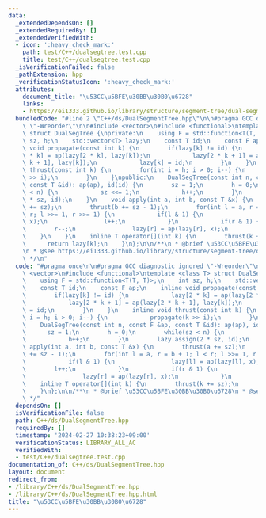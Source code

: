 ```yaml
---
data:
  _extendedDependsOn: []
  _extendedRequiredBy: []
  _extendedVerifiedWith:
  - icon: ':heavy_check_mark:'
    path: test/C++/dualsegtree.test.cpp
    title: test/C++/dualsegtree.test.cpp
  _isVerificationFailed: false
  _pathExtension: hpp
  _verificationStatusIcon: ':heavy_check_mark:'
  attributes:
    document_title: "\u53CC\u5BFE\u30BB\u30B0\u6728"
    links:
    - https://ei1333.github.io/library/structure/segment-tree/dual-segment-tree.hpp
  bundledCode: "#line 2 \"C++/ds/DualSegmentTree.hpp\"\n\n#pragma GCC diagnostic ignored\
    \ \"-Wreorder\"\n\n#include <vector>\n#include <functional>\ntemplate <class T>\
    \ struct DualSegTree {\nprivate:\n    using F = std::function<T(T, T)>;\n    int\
    \ sz, h;\n    std::vector<T> lazy;\n    const T id;\n    const F ap;\n    inline\
    \ void propagate(const int k) {\n        if(lazy[k] != id) {\n            lazy[2\
    \ * k] = ap(lazy[2 * k], lazy[k]);\n            lazy[2 * k + 1] = ap(lazy[2 *\
    \ k + 1], lazy[k]);\n            lazy[k] = id;\n        }\n    }\n    inline void\
    \ thrust(const int k) {\n        for(int i = h; i > 0; i--) {\n            propagate(k\
    \ >> i);\n        }\n    }\npublic:\n    DualSegTree(const int n, const F &ap,\
    \ const T &id): ap(ap), id(id) {\n        sz = 1;\n        h = 0;\n        while(sz\
    \ < n) {\n            sz <<= 1;\n            h++;\n        }\n        lazy.assign(2\
    \ * sz, id);\n    }\n    void apply(int a, int b, const T &x) {\n        thrust(a\
    \ += sz);\n        thrust(b += sz - 1);\n        for(int l = a, r = b + 1; l <\
    \ r; l >>= 1, r >>= 1) {\n            if(l & 1) {\n                lazy[l] = ap(lazy[l],\
    \ x);\n                l++;\n            }\n            if(r & 1) {\n        \
    \        r--;\n                lazy[r] = ap(lazy[r], x);\n            }\n    \
    \    }\n    }\n    inline T operator[](int k) {\n        thrust(k += sz);\n  \
    \      return lazy[k];\n    }\n};\n\n/**\n * @brief \u53CC\u5BFE\u30BB\u30B0\u6728\
    \n * @see https://ei1333.github.io/library/structure/segment-tree/dual-segment-tree.hpp\n\
    \ */\n"
  code: "#pragma once\n\n#pragma GCC diagnostic ignored \"-Wreorder\"\n\n#include\
    \ <vector>\n#include <functional>\ntemplate <class T> struct DualSegTree {\nprivate:\n\
    \    using F = std::function<T(T, T)>;\n    int sz, h;\n    std::vector<T> lazy;\n\
    \    const T id;\n    const F ap;\n    inline void propagate(const int k) {\n\
    \        if(lazy[k] != id) {\n            lazy[2 * k] = ap(lazy[2 * k], lazy[k]);\n\
    \            lazy[2 * k + 1] = ap(lazy[2 * k + 1], lazy[k]);\n            lazy[k]\
    \ = id;\n        }\n    }\n    inline void thrust(const int k) {\n        for(int\
    \ i = h; i > 0; i--) {\n            propagate(k >> i);\n        }\n    }\npublic:\n\
    \    DualSegTree(const int n, const F &ap, const T &id): ap(ap), id(id) {\n  \
    \      sz = 1;\n        h = 0;\n        while(sz < n) {\n            sz <<= 1;\n\
    \            h++;\n        }\n        lazy.assign(2 * sz, id);\n    }\n    void\
    \ apply(int a, int b, const T &x) {\n        thrust(a += sz);\n        thrust(b\
    \ += sz - 1);\n        for(int l = a, r = b + 1; l < r; l >>= 1, r >>= 1) {\n\
    \            if(l & 1) {\n                lazy[l] = ap(lazy[l], x);\n        \
    \        l++;\n            }\n            if(r & 1) {\n                r--;\n\
    \                lazy[r] = ap(lazy[r], x);\n            }\n        }\n    }\n\
    \    inline T operator[](int k) {\n        thrust(k += sz);\n        return lazy[k];\n\
    \    }\n};\n\n/**\n * @brief \u53CC\u5BFE\u30BB\u30B0\u6728\n * @see https://ei1333.github.io/library/structure/segment-tree/dual-segment-tree.hpp\n\
    \ */"
  dependsOn: []
  isVerificationFile: false
  path: C++/ds/DualSegmentTree.hpp
  requiredBy: []
  timestamp: '2024-02-27 10:38:23+09:00'
  verificationStatus: LIBRARY_ALL_AC
  verifiedWith:
  - test/C++/dualsegtree.test.cpp
documentation_of: C++/ds/DualSegmentTree.hpp
layout: document
redirect_from:
- /library/C++/ds/DualSegmentTree.hpp
- /library/C++/ds/DualSegmentTree.hpp.html
title: "\u53CC\u5BFE\u30BB\u30B0\u6728"
---
```


